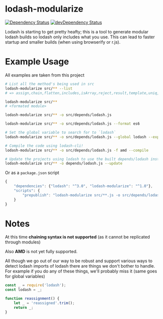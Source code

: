 # lodash-modularize
[![Dependency Status](https://david-dm.org/megawac/lodash-modularize.svg)](https://david-dm.org/megawac/lodash-modularize)
[![devDependency Status](https://david-dm.org/megawac/lodash-modularize/dev-status.svg)](https://david-dm.org/megawac/lodash-modularize#info=devDependencies)

Lodash is starting to get pretty heafty; this is a tool to generate modular lodash builds so lodash only includes what you use. This can lead to faster startup and smaller builds (when using browserify or r.js).

# Example Usage

All examples are taken from this project

```sh
# List all the method's being used in src
lodash-modularize src/** --list
# => assign,chain,flatten,includes,isArray,reject,result,template,uniq,zipObject

lodash-modularize src/**
# <formated module>

lodash-modularize src/** -o src/depends/lodash.js

lodash-modularize src/** -o src/depends/lodash.js --format es6

# Set the global variable to search for to `lodash`
lodash-modularize src/** -o src/depends/lodash.js --global lodash --exports umd

# Compile the code using lodash-cli!
lodash-modularize src/** -o src/depends/lodash.js -f amd --compile

# Update the projects using lodash to use the built depends/lodash instead
lodash-modularize src/** -o depends/lodash.js --update
```

Or as a `package.json` script

```js
{
    "dependencies": {"lodash": "^3.0", "lodash-modularize": "^1.0"},
    "scripts": {
        "prepublish": "lodash-modularize src/**.js -o src/depends/lodash.js -u"
    }
}
```

# Notes

At this time **chaining syntax is not supported** (as it cannot be replicated through modules)

Also **AMD** is not yet fully supported.

All though we go out of our way to be robust and support various ways to detect lodash imports of lodash there are things we don't bother to handle. For example if you do any of these things, we'll probably miss it (same goes for global variables)

```js
const _ = require('lodash');
const lodash = _;

function reassignment() {
    let _ = 'reassigned'.trim();
    return _;
}
```